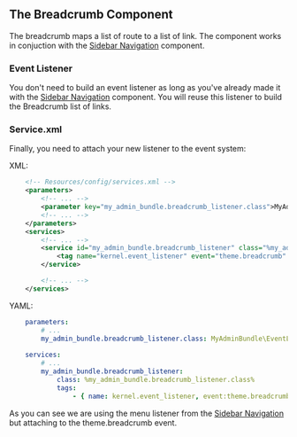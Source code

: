 ## The Breadcrumb Component

The breadcrumb maps a list of route to a list of link. The component works
in conjuction with the [Sidebar Navigation](sidebar_navigation.md) component.

### Event Listener

You don't need to build an event listener as long as you've already made it with
the [Sidebar Navigation](sidebar_navigation.md) component. You will 
reuse this listener to build the Breadcrumb list of links.

### Service.xml

Finally, you need to attach your new listener to the event system:

XML: 

```xml
    <!-- Resources/config/services.xml -->
    <parameters>
        <!-- ... -->
        <parameter key="my_admin_bundle.breadcrumb_listener.class">MyAdminBundle\EventListener\MyMenuItemListListener</parameter>
        <!-- ... -->
    </parameters>
    <services>
        <!-- ... -->
        <service id="my_admin_bundle.breadcrumb_listener" class="%my_admin_bundle.breadcrumb_listener.class%">
            <tag name="kernel.event_listener" event="theme.breadcrumb" method="onSetupMenu" />
        </service>

        <!-- ... -->
    </services>
```

YAML: 

```yaml
    parameters:
        # ...
        my_admin_bundle.breadcrumb_listener.class: MyAdminBundle\EventListener\MyMenuItemListListener
    
    services:
        # ...
        my_admin_bundle.breadcrumb_listener:
            class: %my_admin_bundle.breadcrumb_listener.class%
            tags:
                - { name: kernel.event_listener, event:theme.breadcrumb, method:onSetupMenu }
```
As you can see we are using the menu listener from the [Sidebar Navigation](sidebar_navigation.md) 
but attaching to the theme.breadcrumb event.
